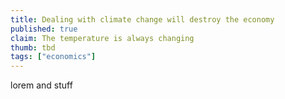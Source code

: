 ```yaml
---
title: Dealing with climate change will destroy the economy
published: true
claim: The temperature is always changing
thumb: tbd
tags: ["economics"]
---
```

lorem and stuff

